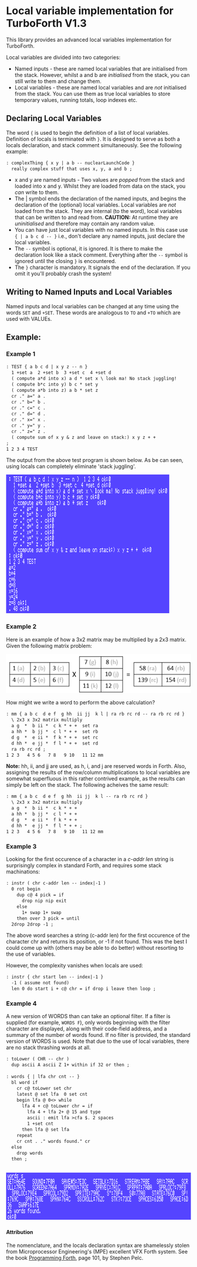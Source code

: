 # Local variable implementation for TurboForth V1.3
This library provides an advanced local variables implementation for TurboForth.

Local variables are divided into two categories:

* Named inputs - these are named local variables that are initialised from the stack. However, whilst a and b are _initialised_ from the stack, you can still write to them and change them. 
* Local variables - these are named local variables and are _not_ initialised from the stack. You can use them as true local variables to store temporary values, running totals, loop indexes etc.

## Declaring Local Variables

The word `{` is used to begin the definition of a list of local variables. Definition of locals is terminated with `}`. It is designed to serve as both a locals declaration, and stack comment simultaneously. See the following example:

```forth
: complexThing { x y | a b -- nuclearLaunchCode }
  really complex stuff that uses x, y, a and b ;
```

* x and y are named inputs - Two values are _popped_ from the stack and loaded into x and y. Whilst they are loaded from data on the stack, you _can_ write to them.
* The | symbol ends the declaration of the named inputs, and begins the declaration of the (optional) local variables. Local variables are _not_ loaded from the stack. They are internal (to the word), local variables that can be written to and read from. **CAUTION:** At runtime they are _uninitialised_ and therefore may contain any random value.
* You can have just local variables with no named inputs. In this case use `{ | a b c d -- }` i.e., don't declare any named inputs, just declare the local variables.
* The `--` symbol is optional, it is ignored. It is there to make the declaration look like a stack comment. Everything after the `--` symbol is ignored until the closing `}` is encountered.
* The `}` character is mandatory. It signals the end of the declaration. If you omit it you'll probably crash the system!

## Writing to Named Inputs and Local Variables

Named inputs and local variables can be changed at any time using the words `SET` and `+SET`. These words are analogous to `TO` and `+TO` which are used with VALUEs.

## Example:

### Example 1

```forth
: TEST { a b c d | x y z -- n } 
  1 +set a  2 +set b  3 +set c  4 +set d
  ( compute a*d into x) a d * set x \ look ma! No stack juggling!
  ( compute b*c into y) b c * set y
  ( compute a*b into z) a b * set z   
  cr ." a=" a . 
  cr ." b=" b . 
  cr ." c=" c .
  cr ." d=" d .
  cr ." x=" x .
  cr ." y=" y .
  cr ." z=" z .
  ( compute sum of x y & z and leave on stack:) x y z + + 
;
1 2 3 4 TEST
```

The output from the above test program is shown below. As be can seen, using locals can completely eliminate 'stack juggling'.

![Output from the above example](/images/example.png "Output from the above example")

### Example 2

Here is an example of how a 3x2 matrix may be multiplied by a 2x3 matrix. Given the following matrix problem:

![Example matrix multiplication problem (stack positions shown in brackets)](/images/matrix.png)

How might we write a word to perform the above calculation?

```forth
: mm { a b c  d e f  g hh  ii jj  k l | ra rb rc rd -- ra rb rc rd }
  \ 2x3 x 3x2 matrix multiply
  a g  *  b ii *  c k * + +  set ra  
  a hh *  b jj *  c l * + +  set rb   
  d g  *  e ii *  f k * + +  set rc   
  d hh *  e jj *  f l * + +  set rd
  ra rb rc rd ;
1 2 3   4 5 6   7 8   9 10   11 12 mm
```

**Note:** hh, ii, and jj are used, as h, i, and j are reserved words in Forth. Also, assigning the results of the row/column multiplications to local variables are somewhat superfluous in this rather contrived example, as the results can simply be left on the stack. The following acheives the same result:

```forth
: mm { a b c  d e f  g hh  ii jj  k l -- ra rb rc rd }
  \ 2x3 x 3x2 matrix multiply
  a g  *  b ii *  c k * + + 
  a hh *  b jj *  c l * + +   
  d g  *  e ii *  f k * + +    
  d hh *  e jj *  f l * + + ;
1 2 3   4 5 6   7 8   9 10   11 12 mm
```

### Example 3

Looking for the first occurence of a character in a _c-addr len_ string is surprisingly complex in standard Forth, and requires some stack machinations:

```forth
: instr ( chr c-addr len -- index|-1 )
  0 rot begin 
    dup c@ 4 pick = if 
      drop nip nip exit 
    else 
      1+ swap 1+ swap 
	then over 3 pick = until 
  2drop 2drop -1 ;
```

The above word searches a string (c-addr len) for the first occurence of the character chr and returns its position, or -1 if not found. This was the best I could come up with (others may be able to do better) without resorting to the use of variables.

However, the complexity vanishes when locals are used:

```forth
: instr { chr start len -- index|-1 }
  -1 ( assume not found)
  len 0 do start i + c@ chr = if drop i leave then loop ;
```

### Example 4

A new version of WORDS than can take an optional filter. If a filter is supplied (for example, `WORDS F`), only words beginning with the filter character are displayed, along with their code-field address, and a summary of the number of words found. If no filter is provided, the standard version of WORDS is used. Note that due to the use of local variables, there are no stack thrashing words at all. 

```forth
: toLower ( CHR -- chr )
  dup ascii A ascii Z 1+ within if 32 or then ;

: words { | lfa chr cnt -- }
  bl word if
    cr c@ toLower set chr
    latest @ set lfa  0 set cnt 
    begin lfa @ 0<> while
      lfa 4 + c@ toLower chr = if 
        lfa 4 + lfa 2+ @ 15 and type
        ascii : emit lfa >cfa $. 2 spaces
        1 +set cnt
      then lfa @ set lfa 
    repeat
    cr cnt . ." words found." cr 
  else
    drop words
  then ;
  ```
![Output from the WORDS example](/images/words.png "Output from the WORDS example")
---

#### Attribution

The nomenclature, and the locals declaration syntax are shamelessly stolen from Microprocessor Engineering's (MPE) excellent VFX Forth system. See the book [Programming Forth](https://www.mpeforth.com/arena/ProgramForth.pdf), page 101, by Stephen Pelc. 
